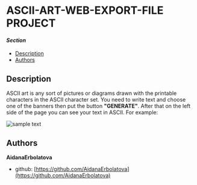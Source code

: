 # __ASCII-ART-WEB-EXPORT-FILE PROJECT__

#### ___Section___

- [Description](#description)
- [Authors](#authors)


## Description
ASCII art is any sort of pictures or diagrams drawn with the printable characters in the ASCII character set. You need to write text and choose one of the banners then put the button **"GENERATE"**. After that on the left side of the page you can see your text in ASCII. For example:

![sample text](https://imageup.ru/img14/3965412/a.jpg)


## Authors
**AidanaErbolatova** 
- github: [https://github.com/AidanaErbolatova](https://github.com/AidanaErbolatova)

